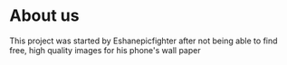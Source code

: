 # About us
This project was started by Eshanepicfighter after not being able to find free, high quality images for his phone's wall paper
